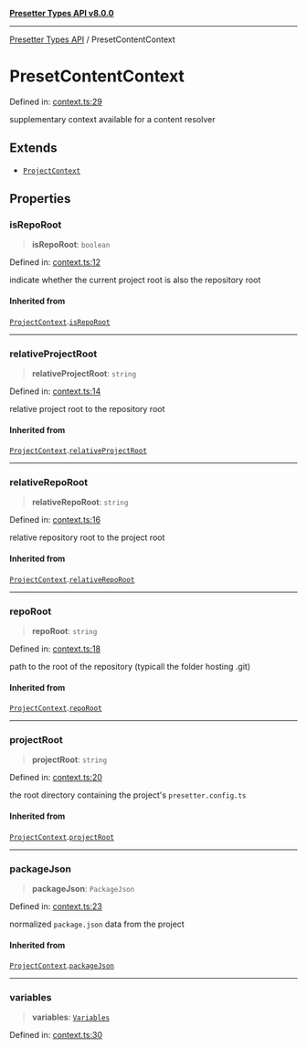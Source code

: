[**Presetter Types API v8.0.0**](../README.md)

***

[Presetter Types API](../README.md) / PresetContentContext

# PresetContentContext

Defined in: [context.ts:29](https://github.com/alvis/presetter/blob/master/packages/types/src/context.ts#L29)

supplementary context available for a content resolver

## Extends

- [`ProjectContext`](ProjectContext.md)

## Properties

### isRepoRoot

> **isRepoRoot**: `boolean`

Defined in: [context.ts:12](https://github.com/alvis/presetter/blob/master/packages/types/src/context.ts#L12)

indicate whether the current project root is also the repository root

#### Inherited from

[`ProjectContext`](ProjectContext.md).[`isRepoRoot`](ProjectContext.md#isreporoot)

***

### relativeProjectRoot

> **relativeProjectRoot**: `string`

Defined in: [context.ts:14](https://github.com/alvis/presetter/blob/master/packages/types/src/context.ts#L14)

relative project root to the repository root

#### Inherited from

[`ProjectContext`](ProjectContext.md).[`relativeProjectRoot`](ProjectContext.md#relativeprojectroot)

***

### relativeRepoRoot

> **relativeRepoRoot**: `string`

Defined in: [context.ts:16](https://github.com/alvis/presetter/blob/master/packages/types/src/context.ts#L16)

relative repository root to the project root

#### Inherited from

[`ProjectContext`](ProjectContext.md).[`relativeRepoRoot`](ProjectContext.md#relativereporoot)

***

### repoRoot

> **repoRoot**: `string`

Defined in: [context.ts:18](https://github.com/alvis/presetter/blob/master/packages/types/src/context.ts#L18)

path to the root of the repository (typicall the folder hosting .git)

#### Inherited from

[`ProjectContext`](ProjectContext.md).[`repoRoot`](ProjectContext.md#reporoot)

***

### projectRoot

> **projectRoot**: `string`

Defined in: [context.ts:20](https://github.com/alvis/presetter/blob/master/packages/types/src/context.ts#L20)

the root directory containing the project's `presetter.config.ts`

#### Inherited from

[`ProjectContext`](ProjectContext.md).[`projectRoot`](ProjectContext.md#projectroot)

***

### packageJson

> **packageJson**: `PackageJson`

Defined in: [context.ts:23](https://github.com/alvis/presetter/blob/master/packages/types/src/context.ts#L23)

normalized `package.json` data from the project

#### Inherited from

[`ProjectContext`](ProjectContext.md).[`packageJson`](ProjectContext.md#packagejson)

***

### variables

> **variables**: [`Variables`](../type-aliases/Variables.md)

Defined in: [context.ts:30](https://github.com/alvis/presetter/blob/master/packages/types/src/context.ts#L30)
